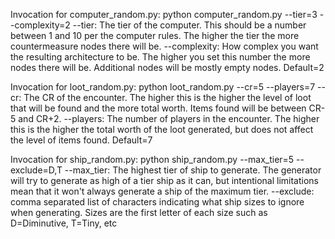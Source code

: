 Invocation for computer_random.py:
python computer_random.py --tier=3 --complexity=2
  --tier:         The tier of the computer. This should be a number between 1 and 10 per the computer rules. The higher the tier the more countermeasure nodes there will be.
  --complexity:   How complex you want the resulting architecture to be. The higher you set this number the more nodes there will be. Additional nodes will be mostly empty nodes. Default=2


Invocation for loot_random.py:
python loot_random.py --cr=5 --players=7
  --cr:           The CR of the encounter. The higher this is the higher the level of loot that will be found and the more total worth. Items found will be between CR-5 and CR+2.
  --players:      The number of players in the encounter. The higher this is the higher the total worth of the loot generated, but does not affect the level of items found. Default=7


Invocation for ship_random.py:
python ship_random.py --max_tier=5 --exclude=D,T
  --max_tier:      The highest tier of ship to generate. The generator will try to generate as high of a tier ship as it can, but intentional limitations mean that it won't always generate a ship of the maximum tier.
  --exclude:       comma separated list of characters indicating what ship sizes to ignore when generating. Sizes are the first letter of each size such as D=Diminutive, T=Tiny, etc
